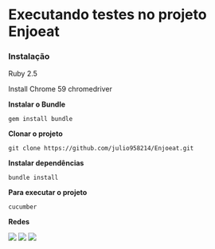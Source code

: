 # Executando testes no projeto Enjoeat



### Instalação
Ruby 2.5

Install Chrome 59
chromedriver


**Instalar o Bundle**
```
gem install bundle
```


**Clonar o projeto**
``` 
git clone https://github.com/julio958214/Enjoeat.git
```

**Instalar dependências**

```
bundle install
```

**Para executar o projeto**

```
cucumber
```

**Redes**

[<img src="https://img.shields.io/badge/linkedin-%230077B5.svg?&style=for-the-badge&logo=linkedin&logoColor=white" />](https://www.linkedin.com/in/julio-santos-43428019b)
[<img src = "https://img.shields.io/badge/instagram-%23E4405F.svg?&style=for-the-badge&logo=instagram&logoColor=white">](https://www.instagram.com/juli0sts/)
[<img src = "https://img.shields.io/badge/facebook-%231877F2.svg?&style=for-the-badge&logo=facebook&logoColor=white">](https://www.facebook.com/profile.php?id=100003793058455)

